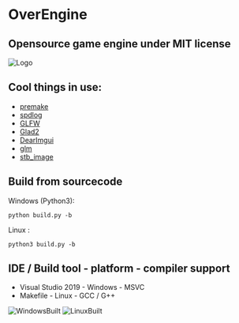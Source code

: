 # OverEngine
## Opensource game engine under MIT license

![Logo](https://repository-images.githubusercontent.com/246120634/f6e9f080-a288-11ea-9a12-502646520a32)

## Cool things in use:
* [premake](https://github.com/premake/premake-core)
* [spdlog](https://github.com/gabime/spdlog)
* [GLFW](https://github.com/glfw/GLFW)
* [Glad2](https://gen.glad.sh/)
* [DearImgui](https://github.com/ocornut/imgui)
* [glm](https://github.com/g-truc/glm)
* [stb_image](https://github.com/nothings/stb/blob/master/stb_image.h)

## Build from sourcecode
Windows (Python3):
```
python build.py -b
```

Linux :
```
python3 build.py -b
```

## IDE / Build tool - platform - compiler support
* Visual Studio 2019 - Windows - MSVC
* Makefile - Linux - GCC / G++

![WindowsBuilt](https://img.shields.io/badge/Windows-built-green?logo=windows)
![LinuxBuilt](https://img.shields.io/badge/Linux-built-green?logo=Linux)

